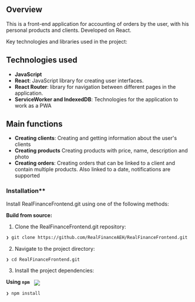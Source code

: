 ## Overview

<p>This is a front-end application for accounting of orders by the user, with his personal products and clients. Developed on React.

Key technologies and libraries used in the project:

## Technologies used

- **JavaScript**
- **React**: JavaScript library for creating user interfaces.
- **React Router**: library for navigation between different pages in the application.
- **ServiceWorker and IndexedDB**: Technologies for the application to work as a PWA

## Main functions

- **Creating clients**: Creating and getting information about the user's clients
- **Creating products** Creating products with price, name, description and photo
- **Creating orders**: Creating orders that can be linked to a client and contain multiple products. Also linked to a date, notifications are supported

###  Installation**

Install RealFinanceFrontend.git using one of the following methods:

**Build from source:**

1. Clone the RealFinanceFrontend.git repository:
```sh
❯ git clone https://github.com/RealFinanceAEH/RealFinanceFrontend.git
```

2. Navigate to the project directory:
```sh
❯ cd RealFinanceFrontend.git
```

3. Install the project dependencies:


**Using `npm`** &nbsp; [<img align="center" src="https://img.shields.io/badge/npm-CB3837.svg?style={badge_style}&logo=npm&logoColor=white" />](https://www.npmjs.com/)

```sh
❯ npm install
```